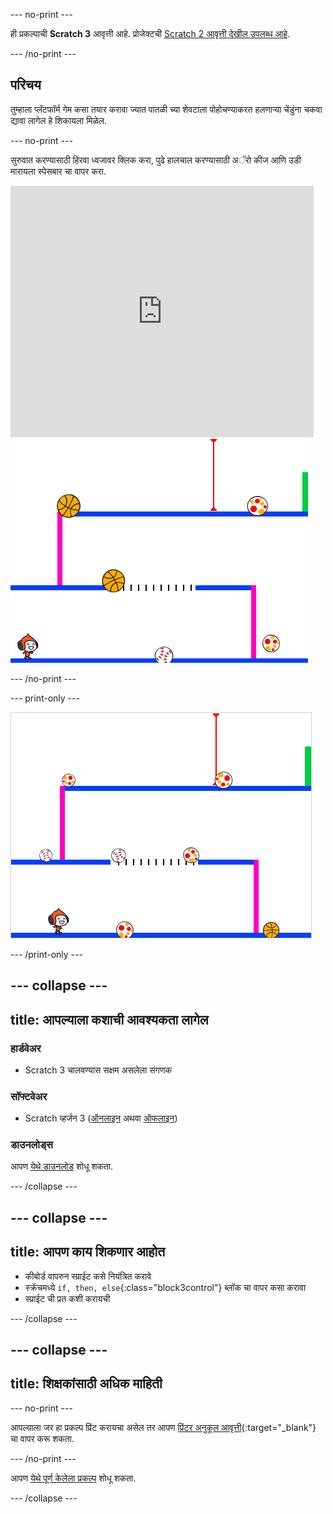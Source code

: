 --- no-print ---

ही प्रकल्पाची **Scratch 3** आवृत्ती आहे. प्रोजेक्टची [Scratch 2 आवृत्ती देखील उपलब्ध आहे](https://projects.raspberrypi.org/mr-IN/projects/dodgeball-scratch2).

--- /no-print ---

## परिचय

तुम्हाला प्लॅटफॉर्म गेम कसा तयार करावा ज्यात पातळी च्या शेवटाला पोहोचण्याकरत हलणाऱ्या चेंडुंना चकवा द्यावा लागेल हे शिकायला मिळेल.

--- no-print ---

सुरुवात करण्यासाठी हिरवा ध्वजावर क्लिक करा, पुढे हालचाल करण्यासाठी अॅरो कीज आणि उडी मारायला <kbd>स्पेसबार</kbd> चा वापर करा.

<div class="scratch-preview">
  <iframe allowtransparency="true" width="485" height="402" src="https://scratch.mit.edu/projects/embed/251809924/?autostart=false" frameborder="0" scrolling="no"></iframe>
  <img src="images/dodge-final.png">
</div>

--- /no-print ---

--- print-only ---

![डॉजबॉल गेम खेळला जात आहे](images/dodgeball-showcase.png)

--- /print-only ---

--- collapse ---
---
title: आपल्याला कशाची आवश्यकता लागेल
---

### हार्डवेअर

+ Scratch 3 चालवण्यास सक्षम असलेला संगणक

### सॉफ्टवेअर

+ Scratch व्हर्जन 3 ([ऑनलाइन](https://scratch.mit.edu/projects/editor/) अथवा [ऑफलाइन](https://scratch.mit.edu/download/))

### डाउनलोड्स

आपण [येथे डाउनलोड](http://rpf.io/p/mr-IN/dodgeball-go) शोधू शकता.

--- /collapse ---

--- collapse ---
---
title: आपण काय शिकणार आहोत
---

+ कीबोर्ड वापरुन स्प्राईट कसे नियंत्रित करावे
+ स्क्रॅचमध्ये `if, then, else`{:class="block3control"} ब्लॉक चा वापर कसा करावा
+ स्प्राईट ची प्रत कशी करायची

--- /collapse ---

--- collapse ---
---
title: शिक्षकांसाठी अधिक माहिती
---

--- no-print ---

आपल्याला जर हा प्रकल्प प्रिंट करायचा असेल तर आपण [प्रिंटर अनुकूल आवृत्ती](https://projects.raspberrypi.org/mr-IN/projects/dodgeball/print){:target="_blank"} चा वापर करू शकता.

--- /no-print ---

आपण [येथे पूर्ण केलेला प्रकल्प](http://rpf.io/p/mr-IN/dodgeball-get) शोधू शकता.

--- /collapse ---